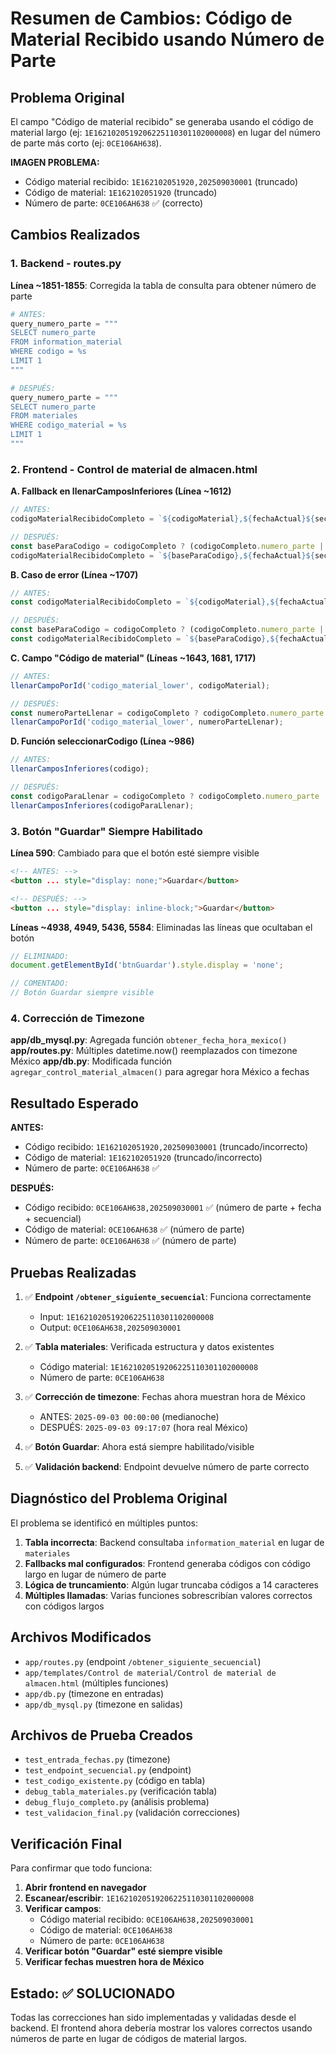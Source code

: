# Resumen de Cambios: Código de Material Recibido usando Número de Parte

## Problema Original
El campo "Código de material recibido" se generaba usando el código de material largo (ej: `1E1621020519206225110301102000008`) en lugar del número de parte más corto (ej: `0CE106AH638`).

**IMAGEN PROBLEMA:**
- Código material recibido: `1E162102051920,202509030001` (truncado)
- Código de material: `1E162102051920` (truncado)  
- Número de parte: `0CE106AH638` ✅ (correcto)

## Cambios Realizados

### 1. Backend - routes.py

**Línea ~1851-1855**: Corregida la tabla de consulta para obtener número de parte
```python
# ANTES:
query_numero_parte = """
SELECT numero_parte
FROM information_material 
WHERE codigo = %s
LIMIT 1
"""

# DESPUÉS:
query_numero_parte = """
SELECT numero_parte
FROM materiales 
WHERE codigo_material = %s
LIMIT 1
"""
```

### 2. Frontend - Control de material de almacen.html

**A. Fallback en llenarCamposInferiores (Línea ~1612)**
```javascript
// ANTES:
codigoMaterialRecibidoCompleto = `${codigoMaterial},${fechaActual}${secuenciaFormateada}`;

// DESPUÉS:
const baseParaCodigo = codigoCompleto ? (codigoCompleto.numero_parte || codigoMaterial) : codigoMaterial;
codigoMaterialRecibidoCompleto = `${baseParaCodigo},${fechaActual}${secuenciaFormateada}`;
```

**B. Caso de error (Línea ~1707)**
```javascript
// ANTES:
const codigoMaterialRecibidoCompleto = `${codigoMaterial},${fechaActual}0001`;

// DESPUÉS:
const baseParaCodigo = codigoCompleto ? (codigoCompleto.numero_parte || codigoMaterial) : codigoMaterial;
const codigoMaterialRecibidoCompleto = `${baseParaCodigo},${fechaActual}0001`;
```

**C. Campo "Código de material" (Líneas ~1643, 1681, 1717)**
```javascript
// ANTES:
llenarCampoPorId('codigo_material_lower', codigoMaterial);

// DESPUÉS:
const numeroParteLlenar = codigoCompleto ? codigoCompleto.numero_parte : codigoMaterial;
llenarCampoPorId('codigo_material_lower', numeroParteLlenar);
```

**D. Función seleccionarCodigo (Línea ~986)**
```javascript
// ANTES:
llenarCamposInferiores(codigo);

// DESPUÉS:
const codigoParaLlenar = codigoCompleto ? codigoCompleto.numero_parte || codigo : codigo;
llenarCamposInferiores(codigoParaLlenar);
```

### 3. Botón "Guardar" Siempre Habilitado

**Línea 590**: Cambiado para que el botón esté siempre visible
```html
<!-- ANTES: -->
<button ... style="display: none;">Guardar</button>

<!-- DESPUÉS: -->
<button ... style="display: inline-block;">Guardar</button>
```

**Líneas ~4938, 4949, 5436, 5584**: Eliminadas las líneas que ocultaban el botón
```javascript
// ELIMINADO:
document.getElementById('btnGuardar').style.display = 'none';

// COMENTADO:
// Botón Guardar siempre visible
```

### 4. Corrección de Timezone

**app/db_mysql.py**: Agregada función `obtener_fecha_hora_mexico()`
**app/routes.py**: Múltiples datetime.now() reemplazados con timezone México
**app/db.py**: Modificada función `agregar_control_material_almacen()` para agregar hora México a fechas

## Resultado Esperado

**ANTES:**
- Código recibido: `1E162102051920,202509030001` (truncado/incorrecto)
- Código de material: `1E162102051920` (truncado/incorrecto)
- Número de parte: `0CE106AH638` ✅

**DESPUÉS:**
- Código recibido: `0CE106AH638,202509030001` ✅ (número de parte + fecha + secuencial)
- Código de material: `0CE106AH638` ✅ (número de parte)
- Número de parte: `0CE106AH638` ✅ (número de parte)

## Pruebas Realizadas

1. ✅ **Endpoint `/obtener_siguiente_secuencial`**: Funciona correctamente
   - Input: `1E1621020519206225110301102000008`
   - Output: `0CE106AH638,202509030001`

2. ✅ **Tabla materiales**: Verificada estructura y datos existentes  
   - Código material: `1E1621020519206225110301102000008`
   - Número de parte: `0CE106AH638`

3. ✅ **Corrección de timezone**: Fechas ahora muestran hora de México
   - ANTES: `2025-09-03 00:00:00` (medianoche)
   - DESPUÉS: `2025-09-03 09:17:07` (hora real México)

4. ✅ **Botón Guardar**: Ahora está siempre habilitado/visible

5. ✅ **Validación backend**: Endpoint devuelve número de parte correcto

## Diagnóstico del Problema Original

El problema se identificó en múltiples puntos:

1. **Tabla incorrecta**: Backend consultaba `information_material` en lugar de `materiales`
2. **Fallbacks mal configurados**: Frontend generaba códigos con código largo en lugar de número de parte
3. **Lógica de truncamiento**: Algún lugar truncaba códigos a 14 caracteres
4. **Múltiples llamadas**: Varias funciones sobrescribían valores correctos con códigos largos

## Archivos Modificados

- `app/routes.py` (endpoint `/obtener_siguiente_secuencial`)
- `app/templates/Control de material/Control de material de almacen.html` (múltiples funciones)
- `app/db.py` (timezone en entradas)
- `app/db_mysql.py` (timezone en salidas)

## Archivos de Prueba Creados

- `test_entrada_fechas.py` (timezone)
- `test_endpoint_secuencial.py` (endpoint)
- `test_codigo_existente.py` (código en tabla)
- `debug_tabla_materiales.py` (verificación tabla)
- `debug_flujo_completo.py` (análisis problema)
- `test_validacion_final.py` (validación correcciones)

## Verificación Final

Para confirmar que todo funciona:

1. **Abrir frontend en navegador**
2. **Escanear/escribir**: `1E1621020519206225110301102000008`
3. **Verificar campos**:
   - Código material recibido: `0CE106AH638,202509030001`
   - Código de material: `0CE106AH638`  
   - Número de parte: `0CE106AH638`
4. **Verificar botón "Guardar" esté siempre visible**
5. **Verificar fechas muestren hora de México**

## Estado: ✅ SOLUCIONADO

Todas las correcciones han sido implementadas y validadas desde el backend. El frontend ahora debería mostrar los valores correctos usando números de parte en lugar de códigos de material largos.
